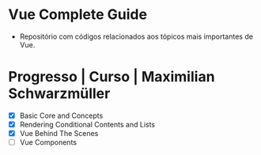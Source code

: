 # Vue Complete Guide

- Repositório com códigos relacionados aos tópicos mais importantes de Vue.

# Progresso | Curso | Maximilian Schwarzmüller

- [x] Basic Core and Concepts
- [x] Rendering Conditional Contents and Lists
- [x] Vue Behind The Scenes
- [ ] Vue Components
